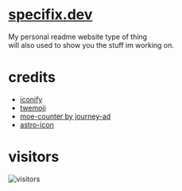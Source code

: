 # [specifix.dev](https://specifix.dev)
My personal readme website type of thing \
will also used to show you the stuff im working on.
  
# credits
* [iconify](https://iconify.design)
* [twemoji](https://github.com/twitter/twemoji)
* [moe-counter by journey-ad](https://github.com/Specifix5/Moe-Counter)
* [astro-icon](https://github.com/natemoo-re/astro-icon)

# visitors
![visitors](https://count.specifix.dev/get/@visitors?theme=moebooru)  
